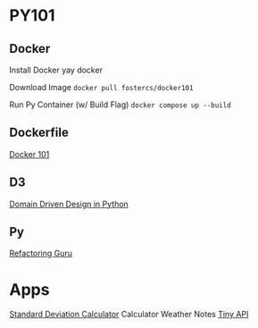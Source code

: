 # PY101

## Docker
Install Docker
yay docker

Download Image
`docker pull fostercs/docker101`

Run Py Container (w/ Build Flag)
`docker compose up --build`

## Dockerfile
[Docker 101](https://github.com/foster-academy/docker101)

## D3
[Domain Driven Design in Python](https://www.cosmicpython.com/book/preface.html)

## Py
[Refactoring Guru](https://refactoring.guru/design-patterns/python)

# Apps
[Standard Deviation Calculator](https://github.com/mhackersu/sdc)
Calculator
Weather
Notes
[Tiny API](https://github.com/mhackersu/tiny-api)
